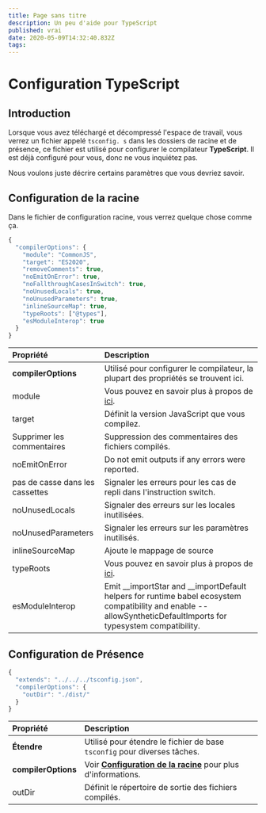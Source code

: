```yaml
---
title: Page sans titre
description: Un peu d'aide pour TypeScript
published: vrai
date: 2020-05-09T14:32:40.832Z
tags:
---
```


# Configuration TypeScript

## Introduction

Lorsque vous avez téléchargé et décompressé l'espace de travail, vous verrez un fichier appelé `tsconfig. s` dans les dossiers de racine et de présence, ce fichier est utilisé pour configurer le compilateur **TypeScript**. Il est déjà configuré pour vous, donc ne vous inquiétez pas.

Nous voulons juste décrire certains paramètres que vous devriez savoir.

## Configuration de la racine

Dans le fichier de configuration racine, vous verrez quelque chose comme ça.

```javascript
{
  "compilerOptions": {
    "module": "CommonJS",
    "target": "ES2020",
    "removeComments": true,
    "noEmitOnError": true,
    "noFallthroughCasesInSwitch": true,
    "noUnusedLocals": true,
    "noUnusedParameters": true,
    "inlineSourceMap": true,
    "typeRoots": ["@types"],
    "esModuleInterop": true
  }
}
```

| Propriété                       | Description                                                                                                                                                         |
|:------------------------------- |:------------------------------------------------------------------------------------------------------------------------------------------------------------------- |
| **compilerOptions**             | Utilisé pour configurer le compilateur, la plupart des propriétés se trouvent ici.                                                                                  |
| module                          | Vous pouvez en savoir plus à propos de [ici](https://www.typescriptlang.org/docs/handbook/modules.html).                                                            |
| target                          | Définit la version JavaScript que vous compilez.                                                                                                                    |
| Supprimer les commentaires      | Suppression des commentaires des fichiers compilés.                                                                                                                 |
| noEmitOnError                   | Do not emit outputs if any errors were reported.                                                                                                                    |
| pas de casse dans les cassettes | Signaler les erreurs pour les cas de repli dans l'instruction switch.                                                                                               |
| noUnusedLocals                  | Signaler des erreurs sur les locales inutilisées.                                                                                                                   |
| noUnusedParameters              | Signaler les erreurs sur les paramètres inutilisés.                                                                                                                 |
| inlineSourceMap                 | Ajoute le mappage de source                                                                                                                                         |
| typeRoots                       | Vous pouvez en savoir plus à propos de [ici](https://www.typescriptlang.org/docs/handbook/tsconfig-json.html#types-typeroots-and-types).                            |
| esModuleInterop                 | Emit __importStar and __importDefault helpers for runtime babel ecosystem compatibility and enable --allowSyntheticDefaultImports for typesystem compatibility. |

## Configuration de Présence

```javascript
{
  "extends": "../../../tsconfig.json",
  "compilerOptions": {
    "outDir": "./dist/"
  }
}
```

| Propriété           | Description                                                                                                |
|:------------------- |:---------------------------------------------------------------------------------------------------------- |
| **Étendre**         | Utilisé pour étendre le fichier de base `tsconfig` pour diverses tâches.                                   |
| **compilerOptions** | Voir [**Configuration de la racine**](/dev/presence/tsconfig#root-configuration) pour plus d'informations. |
| outDir              | Définit le répertoire de sortie des fichiers compilés.                                                     |
